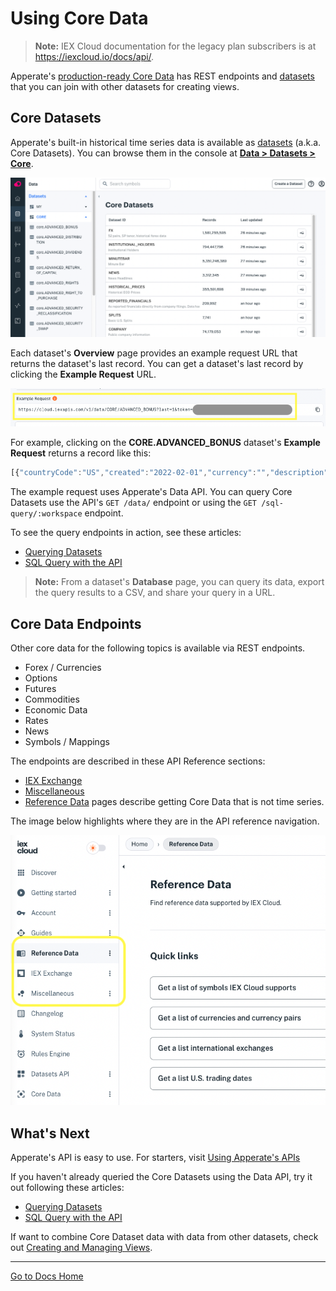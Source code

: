 # Using Core Data

> **Note:** IEX Cloud documentation for the legacy plan subscribers is at <https://iexcloud.io/docs/api/>.

Apperate's [production-ready Core Data](./getting-started/production-ready-core-data.md) has REST endpoints and [datasets](./reference/glossary.md#dataset) that you can join with other datasets for creating views.

## Core Datasets

Apperate's built-in historical time series data is available as [datasets](./reference/glossary.md#dataset) (a.k.a. Core Datasets). You can browse them in the console at [**Data > Datasets > Core**](https://iexcloud.io/console/datasets/core).

![](./using-core-data/core-datasets.png)

Each dataset's **Overview** page provides an example request URL that returns the dataset's last record. You can get a dataset's last record by clicking the **Example Request** URL.

![](./using-core-data/core-dataset-example-request.png)

For example, clicking on the **CORE.ADVANCED_BONUS** dataset's **Example Request** returns a record like this:

```javascript
[{"countryCode":"US","created":"2022-02-01","currency":"","description":"Global X MSCI China Industrials ETF","exDate":"2022-12-29","figi":"BBG000PYH302","flag":"","fromFactor":0,"lastUpdated":"2022-02-01","notes":null,"parValue":0,"parValueCurrency":"USD","paymentDate":"2023-01-09","recordDate":"2022-12-30","refid":"2433108","securityType":"Exchange Traded Fund","symbol":"CHII","toFactor":0,"id":"ADVANCED_BONUS","key":"CHII","subkey":"2433108","date":1672272000000,"updated":1652531939424.008}]
```

The example request uses Apperate's Data API. You can query Core Datasets use the API's `GET /data/` endpoint or using the `GET /sql-query/:workspace` endpoint. 

To see the query endpoints in action, see these articles:

- [Querying Datasets](./interacting-with-your-data/querying-data/querying-datasets.md)
- [SQL Query with the API](./interacting-with-your-data/querying-data/sql-query-with-the-api.md)

> **Note:** From a dataset's **Database** page, you can query its data, export the query results to a CSV, and share your query in a URL. 

## Core Data Endpoints

Other core data for the following topics is available via REST endpoints.

- Forex / Currencies
- Options
- Futures
- Commodities
- Economic Data
- Rates
- News
- Symbols / Mappings

The endpoints are described in these API Reference sections:

- [IEX Exchange](https://iexcloud.io/docs/iex-exchange)
- [Miscellaneous](https://iexcloud.io/docs/miscellaneous)
- [Reference Data](https://iexcloud.io/docs/reference-data) pages describe getting Core Data that is not time series.

The image below highlights where they are in the API reference navigation.

![](./using-core-data/core-data-endpoint-sections.png)

## What's Next

Apperate's API is easy to use. For starters, visit [Using Apperate's APIs](./interacting-with-your-data/apperate-api-basics.md)

If you haven't already queried the Core Datasets using the Data API, try it out following these articles:

- [Querying Datasets](./interacting-with-your-data/querying-data/querying-datasets.md)
- [SQL Query with the API](./interacting-with-your-data/querying-data/sql-query-with-the-api.md)

If want to combine Core Dataset data with data from other datasets, check out [Creating and Managing Views](./managing-your-data/creating-and-managing-views.md).

---
[Go to Docs Home](https://github.com/iexcloud/docs/blob/main/README.md)